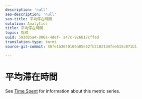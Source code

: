 ```yaml
---
description: 'null'
seo-description: 'null'
seo-title: 平均滞在時間
solution: Analytics
title: 平均滞在時間
topic: 指標
uuid: 593d05a4-806a-4def- a47c-926817cffad
translation-type: tm+mt
source-git-commit: 86fe1b3650100a05e52fb2102134fee515c871b1

---
```



# 平均滞在時間

See [Time Spent](../../../components/c-variables/c-metrics/metrics-time-spent.md#concept_1241109A742947C9B73E5E2CA2362559) for information about this metric series.
